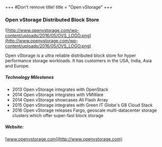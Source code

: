 +++
#Don't remove title!
title = "Open vStorage"
+++
### Open vStorage Distributed Block Store

![http://www.openvstorage.com/wp-content/uploads/2016/05/OVS_LOGO.png](http://www.openvstorage.com/wp-content/uploads/2016/05/OVS_LOGO.png)

Open vStorage is a ultra reliable distributed block store for hyper performance storage workloads.
It has customers in the USA, India, Asia and Europe.

##### Technology Milestones

-   2013 Open vStorage integrates with OpenStack
-   2014 Open vStorage integrates with VMWare
-   2014 Open vStorage showcases All Flash Array
-   2015 Open vStorage integrates with Green IT Globe's G8 Cloud Stack
-   2016 Open vStorage releases Fargo, geoscale multi-datacenter storage clusters which offer super-fast block storage

##### Website:

[www.openvstorage.com](http://www.openvstorage.com)
